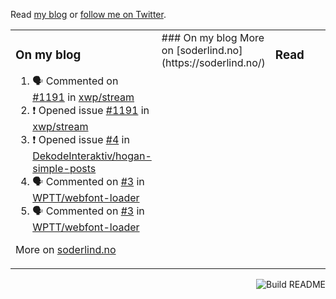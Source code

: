 Read [my blog](https://soderlind.no/) or [follow me on Twitter](https://twitter.com/soderlind).

<table><tr><td valign="top" width="33%">

### On my blog

<!--START_SECTION:activity-->
1. 🗣 Commented on [#1191](https://github.com/xwp/stream/issues/1191) in [xwp/stream](https://github.com/xwp/stream)
2. ❗️ Opened issue [#1191](https://github.com/xwp/stream/issues/1191) in [xwp/stream](https://github.com/xwp/stream)
3. ❗️ Opened issue [#4](https://github.com/DekodeInteraktiv/hogan-simple-posts/issues/4) in [DekodeInteraktiv/hogan-simple-posts](https://github.com/DekodeInteraktiv/hogan-simple-posts)
4. 🗣 Commented on [#3](https://github.com/WPTT/webfont-loader/issues/3) in [WPTT/webfont-loader](https://github.com/WPTT/webfont-loader)
5. 🗣 Commented on [#3](https://github.com/WPTT/webfont-loader/issues/3) in [WPTT/webfont-loader](https://github.com/WPTT/webfont-loader)
<!--END_SECTION:activity-->

More on [soderlind.no](https://soderlind.no/)
</td><td valign="top" width="34%">
### On my blog
<!-- BLOG:START -->
<!-- BLOG:END -->
More on [soderlind.no](https://soderlind.no/)
</td><td valign="top" width="34%">

### Read
<!-- READ:START -->
<!-- READ:END -->
</td></tr></table>


<a href="https://github.com/soderlind/soderlind/actions"><img src="https://github.com/soderlind/soderlind/workflows/Build%20README/badge.svg" align="right" alt="Build README"></a>

